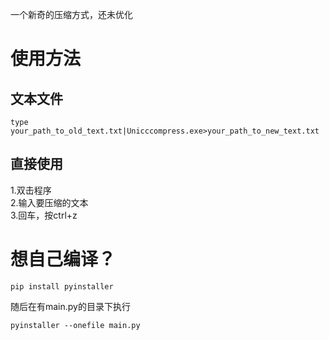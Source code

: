 一个新奇的压缩方式，还未优化
# 使用方法
## 文本文件
``` 
type your_path_to_old_text.txt|Unicccompress.exe>your_path_to_new_text.txt
```
## 直接使用
1.双击程序\
2.输入要压缩的文本\
3.回车，按ctrl+z
# 想自己编译？
```
pip install pyinstaller
```
随后在有main.py的目录下执行
```
pyinstaller --onefile main.py
```
